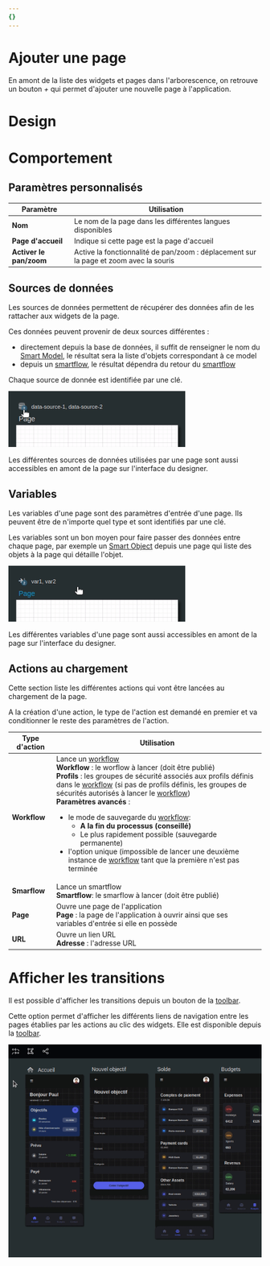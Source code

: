 ```yaml
---
{}
---
```

   
# Ajouter une page   
   
En amont de la liste des widgets et pages dans l'arborescence, on retrouve un bouton *+* qui permet d'ajouter une nouvelle page à l'application.   
   
# Design   
   
# Comportement   
   
## Paramètres personnalisés   
   
| Paramètre          | Utilisation |   
| ------------------ | ----------- |   
| **Nom**            |   Le nom de la page dans les différentes langues disponibles          |   
| **Page d'accueil** |    Indique si cette page est la page d'accueil         |   
| **Activer le pan/zoom**                   | Active la fonctionnalité de pan/zoom : déplacement sur la page et zoom avec la souris            |   
   
## Sources de données   
   
Les sources de données permettent de récupérer des données afin de les rattacher aux widgets de la page.   
   
Ces données peuvent provenir de deux sources différentes :    
   
   
- directement depuis la base de données, il suffit de renseigner le nom du [Smart Model](../_glossaire/Glossaire.md), le résultat sera la liste d'objets correspondant à ce model   
- depuis un [smartflow](../_glossaire/Glossaire.md), le résultat dépendra du retour du [smartflow](../_glossaire/Glossaire.md)   
   
Chaque source de donnée est identifiée par une clé.   
   
![](../_assets/images/designer/designer_page_datasource.gif)   
   
Les différentes sources de données utilisées par une page sont aussi accessibles en amont de la page sur l'interface du designer.   
   
## Variables   
   
Les variables d'une page sont des paramètres d'entrée d'une page. Ils peuvent être de n'importe quel type et sont identifiés par une clé.   
   
Les variables sont un bon moyen pour faire passer des données entre chaque page, par exemple un [Smart Object](../_glossaire/Glossaire.md) depuis une page qui liste des objets à la page qui détaille l'objet.   
   
![](../_assets/images/designer/designer_page_variables.gif)   
   
Les différentes variables d'une page sont aussi accessibles en amont de la page sur l'interface du designer.   
   
## Actions au chargement   
   
Cette section liste les différentes actions qui vont être lancées au chargement de la page.   
   
A la création d'une action, le type de l'action est demandé en premier et va conditionner le reste des paramètres de l'action.   
   
| Type d'action            | Utilisation         |   
| ---------------- | ------------------- |   
| **Workflow**     | Lance un [workflow](../_glossaire/Glossaire.md)<br />**Workflow** : le worflow à lancer (doit être publié)<br />**Profils** : les groupes de sécurité associés aux profils définis dans le [workflow](../_glossaire/Glossaire.md) (si pas de profils définis, les groupes de sécurités autorisés à lancer le [workflow](../_glossaire/Glossaire.md))<br />**Paramètres avancés** : <ul><li>le mode de sauvegarde du [workflow](../_glossaire/Glossaire.md): <ul><li><b>A la fin du processus (conseillé)</b></li><li>Le plus rapidement possible (sauvegarde permanente)</li></ul><li>l'option unique (impossible de lancer une deuxième instance de [workflow](../_glossaire/Glossaire.md) tant que la première n'est pas terminée</li></ul> |   
| **Smarflow**     | Lance un smartflow<br />**Smartflow**: le smarflow à lancer (doit être publié)<br />|   
| **Page**         |Ouvre une page de l'application<br />**Page** : la page de l'application à ouvrir ainsi que ses variables d'entrée si elle en possède |   
| **URL**          | Ouvre un lien URL<br />**Adresse** : l'adresse URL                    |    
   
# Afficher les transitions   
   
Il est possible d'afficher les transitions depuis un bouton de la [toolbar](../_glossaire/Glossaire.md#toolbar).   
   
Cette option permet d'afficher les différents liens de navigation entre les pages établies par les actions au clic des widgets. Elle est disponible depuis la [toolbar](../_glossaire/Glossaire.md#toolbar).   
   
![](../_assets/images/designer/interface_toolbar_transitions.gif)